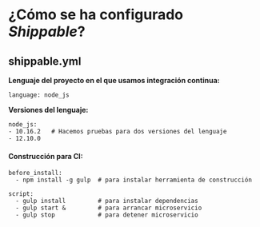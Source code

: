 # ¿Cómo se ha configurado *Shippable*?

## shippable.yml

**Lenguaje del proyecto en el que usamos integración continua:**

    language: node_js

**Versiones del lenguaje:**

    node_js:
    - 10.16.2   # Hacemos pruebas para dos versiones del lenguaje
    - 12.10.0


#### Construcción para CI:

    before_install:
      - npm install -g gulp  # para instalar herramienta de construcción

    script:
      - gulp install         # para instalar dependencias
      - gulp start &         # para arrancar microservicio
      - gulp stop            # para detener microservicio